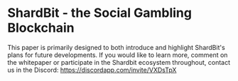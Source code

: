 # ShardBit - the Social Gambling Blockchain

This paper is primarily designed to both introduce and highlight ShardBit's plans for future developments. If you would like to learn more, comment on the whitepaper or participate in the Shardbit ecosystem throughout, contact us in the Discord: https://discordapp.com/invite/VXDsTpX
